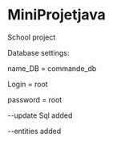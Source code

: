 # MiniProjetjava
School project 


Database settings:

name_DB   = commande_db


Login     = root


password  = root

--update 
Sql added

--entities 
added
